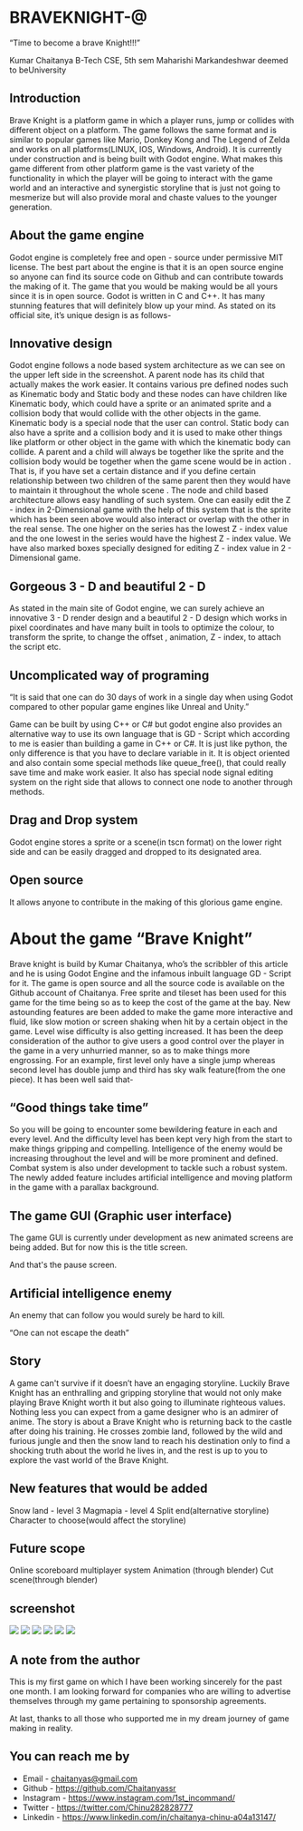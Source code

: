 # BRAVEKNIGHT-@

“Time to become a brave Knight!!!”

Kumar Chaitanya
B-Tech CSE, 5th sem
 Maharishi Markandeshwar deemed to beUniversity





## Introduction

Brave Knight is a platform game in which a player runs, jump or collides with different object on a platform. The game follows the same format and is similar to popular games like Mario, Donkey Kong and The Legend of Zelda and works on all platforms(LINUX, IOS, Windows, Android). It is currently under construction and is being built with Godot engine. What makes this game different from other platform game is the vast variety of the functionality in which the player will be going to interact with the game world and an interactive and synergistic storyline that is just not going to mesmerize but will also  provide moral and chaste values to the younger generation.


## About the game engine

Godot engine is completely free and open - source under permissive MIT license. The best part about the engine is that it is an open source engine so anyone can find its source code on Github and can contribute towards the making of it. The game that you would be making would be all yours since it is in open source. Godot is written in C and C++. It has many stunning features that will definitely  blow up your mind. As stated on its official site, it’s unique design is as follows-

## Innovative design 



Godot engine follows a node based system architecture as we can see on the upper left side in the screenshot. A parent node has its child that actually makes the work easier. It contains various pre defined nodes such as Kinematic body and Static body and these nodes can have children like Kinematic body, which could have a sprite or an animated sprite and a collision body that would collide with the other objects in the game. Kinematic body is a special node that the user can control. Static body can also have a sprite and a collision body and it is used to make other things like platform or other object in the game with which the kinematic body can collide. A parent and a child will always be together like the sprite and the collision body would be together when the game scene would be in action . That is, if you have set a certain distance and if you define certain relationship between two children of the same parent then they would have to maintain it throughout the whole scene . The node and child based architecture allows easy handling of such system. One can easily edit the Z - index in 2-Dimensional game with the help of this system that is the sprite which has been seen above would also interact or overlap with the other in the real sense. The one higher on the series has the lowest Z - index value and the one lowest in the series would  have the highest Z - index value. We have also marked boxes specially designed  for editing Z - index value in 2 - Dimensional game.


## Gorgeous 3 - D and beautiful 2 - D



As stated in the main site of Godot engine, we can surely achieve an innovative 3 - D render design and a beautiful 2 - D design which works in pixel coordinates and have many built in tools to optimize the colour, to transform the sprite, to change the offset , animation, Z - index, to attach the script etc.



## Uncomplicated way of programing

“It is said that one can do 30 days of work in a single day when using Godot compared to other popular game engines like Unreal and Unity.”





Game can be built by using C++ or C# but godot engine also provides an alternative way to use its own language that is GD - Script  which according to me is easier than building a game in C++ or C#. It is just like python, the only difference is that you have to declare variable in it. It is object oriented and also contain some special methods like queue_free(), that could really save time and make work easier. It also has special node signal editing system on the right side that allows to connect one node to another through methods.

## Drag and Drop system


Godot engine stores a sprite or a scene(in tscn format) on the lower right side and can be easily dragged and dropped to its designated area.


## Open source

It allows anyone to contribute in the making of this glorious game engine.



# About the game “Brave Knight”

Brave knight is build by Kumar Chaitanya, who’s the scribbler  of this article and he is using Godot Engine and the infamous inbuilt language GD - Script for it. The game is open source and all the source code is available on the Github account of Chaitanya. Free sprite and tileset has been used for this game for the time being so as to keep the cost of the game at the bay. New astounding features are been added to make the game more interactive and fluid, like slow motion or screen shaking when hit by a certain object in the game. Level wise difficulty is also getting increased. It has been the deep consideration of the author to give users a good control over the player in the game in a very unhurried manner, so as to make things more engrossing. For an example, first level only have a single jump whereas second level has double jump and third has sky walk feature(from the one piece). It has been well said that-

## “Good things take time”

 So you will be going to encounter some bewildering feature in each and every level. And the difficulty level has been kept very high from the start  to make things gripping and compelling. Intelligence of the enemy would be increasing throughout the level and will be  more prominent and defined. Combat system is also under development to tackle such a robust system. The newly added feature includes artificial intelligence and moving platform in the game with a parallax background.


## The game GUI (Graphic user interface)



The game GUI is currently under development as new animated screens are being added. But for now this is the title screen.




And that's  the pause screen.


## Artificial intelligence enemy






An enemy that can follow you would surely be hard to kill.

“One can not escape the death”




## Story


A game can't survive if it doesn’t have an engaging storyline. Luckily Brave Knight has an enthralling and gripping storyline that would not only make playing Brave Knight worth it but also going to illuminate righteous values. Nothing less you can expect from a game designer who is an admirer of anime.
The story is about a Brave Knight who is returning back to the castle after doing his training. He crosses zombie land, followed by the wild and furious jungle and then the snow land to reach his destination only to find a shocking truth about the world he lives in, and the rest is up to you to explore the vast world of the Brave Knight.


## New features that would be added


Snow land - level 3
Magmapia - level 4
Split end(alternative storyline)
Character to choose(would affect the storyline)



## Future scope

Online scoreboard 
 multiplayer system
Animation (through blender)
Cut scene(through blender)


## screenshot

<img src="https://github.com/Chaitanyassr/BraveKnight--/blob/master/scrrenshot/Screenshot%20(43).png">
<img src="https://github.com/Chaitanyassr/BraveKnight--/blob/master/scrrenshot/Screenshot%20(51).png">
<img src="https://github.com/Chaitanyassr/BraveKnight--/blob/master/scrrenshot/Screenshot%20(52).png">
<img src="https://github.com/Chaitanyassr/BraveKnight--/blob/master/scrrenshot/Screenshot%20(53).png">
<img src="https://github.com/Chaitanyassr/BraveKnight--/blob/master/scrrenshot/Screenshot%20(91).png">
<img src="https://github.com/Chaitanyassr/BraveKnight--/blob/master/scrrenshot/ca6556bd-b3f1-4b43-916b-f0e002991962.jpg">



## A note from the author

This is my first game on which I have been working sincerely for the past one month. I am looking forward for companies who are willing to advertise themselves through my game pertaining to sponsorship agreements.

At last, thanks to all those who supported me in my dream journey of game making in reality.



## You can reach me by

- Email - chaitanyas@gmail.com
- Github - https://github.com/Chaitanyassr
- Instagram - https://www.instagram.com/1st_incommand/
- Twitter - https://twitter.com/Chinu282828777
- Linkedin - https://www.linkedin.com/in/chaitanya-chinu-a04a13147/







